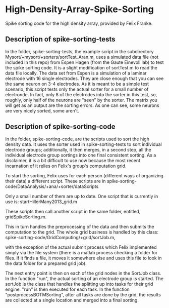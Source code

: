 # High-Density-Array-Spike-Sorting
Spike sorting code for the high density array, provided by Felix Franke.

## Description of spike-sorting-tests

In the folder, spike-sorting-tests, the example script in the subdirectory Mysort/+mysort/+sorters/sortTest_Aran.m, 
uses a simulated data file (not included in this repo) from Espen Hagen (from the Gaute Einevoll lab) to test the spike 
sorting code. It is a slight modification of sortTest.m to read the data file locally. The data set from Espen is a simulation of a laminar electrode 
with 16 single electrodes. They are close enough that you can see the same neuron on 3-4 electrodes. 
As it is meant to be a simple test scenario, this script tests only the actual sorter for a small number of electronde.
In fact, only 8 of the electrodes into the sorter in this test, so, roughly, only half of the neurons are "seen" by the sorter.
The matrix you will get as an output are the sorting errors. As one can see, some neurons are very nicely sorted, some aren't.

## Description of spike-sorting-code

In the folder, spike-sorting-code, are the scripts used to sort the high density data. It uses the sorter used in spike-sorting-tests to sort individual electrode groups; additionally, it then merges, in a second step, all the individual electrode group sortings into one final 
consistent sorting. As a disclaimer, it is a bit difficult to use now because the most recent incarnation of it relies on Felix's group's 
computation grid.

To start the sorting, Felix uses for each person (different ways of organizing their data) a different script. These scripts are in 
spike-sorting-code/DataAnalysis/+ana/+sorter/dataScripts

Only a small number of them are up to date. One script that is currently in use is:
startHillerMany2013_grid.m

These scripts then call another script in the same folder, entitled, gridSpikeSorting.m.

This in turn handles the preprocessing of the data and then submits the computation to the grid. The whole grid business is handled by this class:
spike-sorting-code/GridComputing/+grid/sortJob.m,

with the exception of the actual submit process which Felix implemented simply via the file system 
(there is a matlab process checking a folder for files. If it finds a file, it moves it somewhere else and uses this file to look in the data folder for a prepared grid job).

The next entry point is then on each of the grid nodes in the SortJob class. In the function "run", the actual sorting of an 
electrode group is started. The sortJob is the class that handles the splitting up into tasks for their grid engine.
"run" is then executed for each task. In the function "postprocessBOTMSorting", after all tasks are done by the grid, the results 
are collected at a single location and merged into a final sorting.



